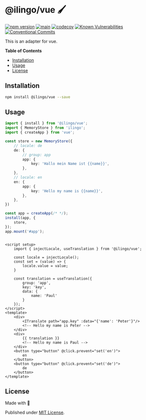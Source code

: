 # @ilingo/vue 🖌️

[![npm version](https://badge.fury.io/js/@ilingo%2Fvue.svg)](https://badge.fury.io/js/@ilingo%2Fvue)
[![main](https://github.com/Tada5hi/ilingo/actions/workflows/main.yml/badge.svg)](https://github.com/Tada5hi/ilingo/actions/workflows/main.yml)
[![codecov](https://codecov.io/gh/tada5hi/ilingo/branch/master/graph/badge.svg?token=CLIA667K6V)](https://codecov.io/gh/tada5hi/ilingo)
[![Known Vulnerabilities](https://snyk.io/test/github/Tada5hi/ilingo/badge.svg)](https://snyk.io/test/github/Tada5hi/ilingo)
[![Conventional Commits](https://img.shields.io/badge/Conventional%20Commits-1.0.0-%23FE5196?logo=conventionalcommits&logoColor=white)](https://conventionalcommits.org)

This is an adapter for vue.

**Table of Contents**

- [Installation](#installation)
- [Usage](#usage)
- [License](#license)

## Installation

```bash
npm install @ilingo/vue --save
```

## Usage

```typescript
import { install } from '@ilingo/vue';
import { MemoryStore } from 'ilingo';
import { createApp } from 'vue';

const store = new MemoryStore({
    // locale: de
    de: {
        // group: app
        app: {
            key: 'Hallo mein Name ist {{name}}',
        },
    },
    // locale: en
    en: {
        app: {
            key: 'Hello my name is {{name}}',
        },
    },
})

const app = createApp(/* */);
install(app, {
    store,
});
app.mount('#app');
```

```vue

<script setup>
    import { injectLocale, useTranslation } from '@ilingo/vue';

    const locale = injectLocale();
    const set = (value) => {
        locale.value = value;
    }
    
    const translation = useTranslation({
        group: 'app', 
        key: 'key', 
        data: {
            name: 'Paul'
        }
    });
</script>
<template>
    <div>
        <ITranslate path="app.key" :data="{'name': 'Peter'}"/>
        <!-- Hello my name is Peter -->
    </div>
    <div>
        {{ translation }}
        <!-- Hello my name is Paul -->
    </div>
    <button type="button" @click.prevent="set('en')">
        en
    </button>
    <button type="button" @click.prevent="set('de')">
        de
    </button>
</template>
```

## License

Made with 💚

Published under [MIT License](./LICENSE).
